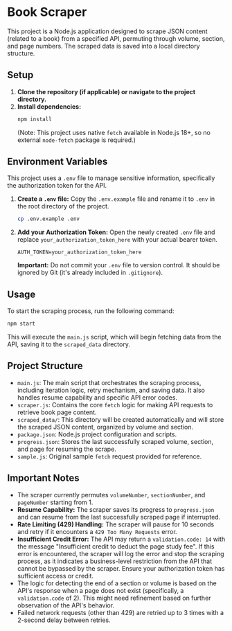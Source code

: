 # Book Scraper

This project is a Node.js application designed to scrape JSON content (related to a book) from a specified API, permuting through volume, section, and page numbers. The scraped data is saved into a local directory structure.

## Setup

1.  **Clone the repository (if applicable) or navigate to the project directory.**
2.  **Install dependencies:**
    ```bash
    npm install
    ```
    (Note: This project uses native `fetch` available in Node.js 18+, so no external `node-fetch` package is required.)

## Environment Variables

This project uses a `.env` file to manage sensitive information, specifically the authorization token for the API.

1.  **Create a `.env` file:**
    Copy the `.env.example` file and rename it to `.env` in the root directory of the project.
    ```bash
    cp .env.example .env
    ```
2.  **Add your Authorization Token:**
    Open the newly created `.env` file and replace `your_authorization_token_here` with your actual bearer token.

    ```
    AUTH_TOKEN=your_authorization_token_here
    ```
    **Important:** Do not commit your `.env` file to version control. It should be ignored by Git (it's already included in `.gitignore`).

## Usage

To start the scraping process, run the following command:

```bash
npm start
```

This will execute the `main.js` script, which will begin fetching data from the API, saving it to the `scraped_data` directory.

## Project Structure

*   `main.js`: The main script that orchestrates the scraping process, including iteration logic, retry mechanism, and saving data. It also handles resume capability and specific API error codes.
*   `scraper.js`: Contains the core `fetch` logic for making API requests to retrieve book page content.
*   `scraped_data/`: This directory will be created automatically and will store the scraped JSON content, organized by volume and section.
*   `package.json`: Node.js project configuration and scripts.
*   `progress.json`: Stores the last successfully scraped volume, section, and page for resuming the scrape.
*   `sample.js`: Original sample `fetch` request provided for reference.

## Important Notes

*   The scraper currently permutes `volumeNumber`, `sectionNumber`, and `pageNumber` starting from 1.
*   **Resume Capability:** The scraper saves its progress to `progress.json` and can resume from the last successfully scraped page if interrupted.
*   **Rate Limiting (429) Handling:** The scraper will pause for 10 seconds and retry if it encounters a `429 Too Many Requests` error.
*   **Insufficient Credit Error:** The API may return a `validation.code: 14` with the message "Insufficient credit to deduct the page study fee". If this error is encountered, the scraper will log the error and stop the scraping process, as it indicates a business-level restriction from the API that cannot be bypassed by the scraper. Ensure your authorization token has sufficient access or credit.
*   The logic for detecting the end of a section or volume is based on the API's response when a page does not exist (specifically, a `validation.code` of 2). This might need refinement based on further observation of the API's behavior.
*   Failed network requests (other than 429) are retried up to 3 times with a 2-second delay between retries.
